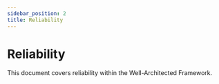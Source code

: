 ```yaml
---
sidebar_position: 2
title: Reliability
---
```


# Reliability

This document covers reliability within the Well-Architected Framework.
